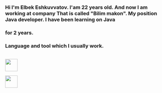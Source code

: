 ### Hi I'm Elbek Eshkuvvatov. I'am 22 years old. And now I am working at company That is called "Bilim makon". My position Java developer. I have been learning on Java
### for 2 years. 

### Language and tool which I usually work.
<br />
<code><img src="https://user-images.githubusercontent.com/82053116/175780389-d16b0b92-3a22-47d8-bd42-550ff7930c50.png" width="40px"></code> 

<code><img src="https://user-images.githubusercontent.com/82053116/175780389-d16b0b92-3a22-47d8-bd42-550ff7930c50.png" width="40px"></code> 
